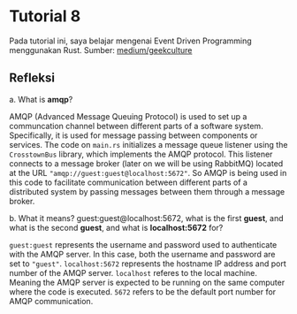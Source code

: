 # Tutorial 8
Pada tutorial ini, saya belajar mengenai Event Driven Programming menggunakan Rust. Sumber: [medium/geekculture](https://medium.com/geekculture/event-driven-programming-with-rust-and-rabbitmq-using-crosstown-bus-c39c50ce6c98)
## Refleksi
a. What is **amqp**?

AMQP (Advanced Message Queuing Protocol) is used to set up a communcation channel between different parts of a software system. Specifically, it is used for message passing between components or services. The code on `main.rs` initializes a message queue listener using the `CrosstownBus` library, which implements the AMQP protocol. This listener connects to a message broker (later on we will be using RabbitMQ) located at the URL `"amqp://guest:guest@localhost:5672"`. So AMQP is being used in this code to facilitate communication between different parts of a distributed system by passing messages between them through a message broker.

b. What it means? guest:guest@localhost:5672, what is the first **guest**, and what is the second **guest**, and what is **localhost:5672** for?

`guest:guest` represents the username and password used to authenticate with the AMQP server. In this case, both the username and password are set to `"guest"`. `localhost:5672` represents the hostname IP address and port number of the AMQP server. `localhost` referes to the local machine. Meaning the AMQP server is expected to be running on the same computer where the code is executed. `5672` refers to be the default port number for AMQP communication.
